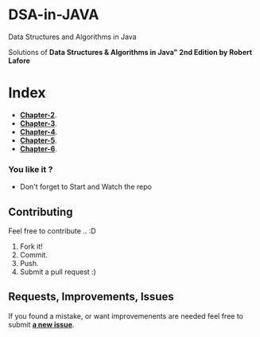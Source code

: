 # DSA-in-JAVA
Data Structures and Algorithms in Java 

Solutions of **Data Structures & Algorithms in Java" 2nd Edition by Robert Lafore**

# Index
  - [**Chapter-2**](https://github.com/srsandy/DSA-in-JAVA/tree/master/Chapter-2).
  - [**Chapter-3**](https://github.com/srsandy/DSA-in-JAVA/tree/master/Chapter-3).
  - [**Chapter-4**](https://github.com/srsandy/DSA-in-JAVA/tree/master/Chapter-4).
  - [**Chapter-5**](https://github.com/srsandy/DSA-in-JAVA/tree/master/Chapter-5).
  - [**Chapter-6**](https://github.com/srsandy/DSA-in-JAVA/tree/master/Chapter-6).



### You like it ?
- Don't forget to Start and Watch the repo 

## Contributing
Feel free to contribute .. :D

1. Fork it!
2. Commit.
3. Push.
5. Submit a pull request :)

## Requests, Improvements, Issues

If you found a mistake, or want improvemenents are needed feel free to submit [**a new issue**](https://github.com/srsandy/DSA-in-JAVA/issues).

